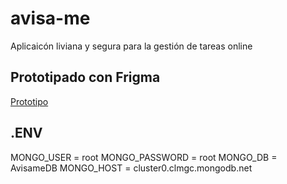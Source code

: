 # avisa-me
Aplicaicón liviana y segura para la gestión de tareas online

## Prototipado con Frigma
[Prototipo](https://www.figma.com/file/IUGnIrSJ8RL1jdCuboNzWl/Avisa.me?node-id=0%3A1)

## .ENV
MONGO_USER = root MONGO_PASSWORD = root MONGO_DB = AvisameDB MONGO_HOST = cluster0.clmgc.mongodb.net 